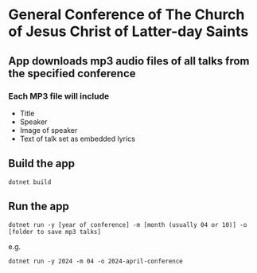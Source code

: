 # General Conference of The Church of Jesus Christ of Latter-day Saints
## App downloads mp3 audio files of all talks from the specified conference
### Each MP3 file will include
- Title
- Speaker
- Image of speaker
- Text of talk set as embedded lyrics

## Build the app
```
dotnet build
```

## Run the app
```
dotnet run -y [year of conference] -m [month (usually 04 or 10)] -o [folder to save mp3 talks]
```

e.g.
```
dotnet run -y 2024 -m 04 -o 2024-april-conference
```

